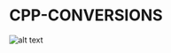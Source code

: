# CPP-CONVERSIONS
![alt text](https://raw.githubusercontent.com/carlcastanas/CPP-CONVERSIONS/main/Output/1.png)
